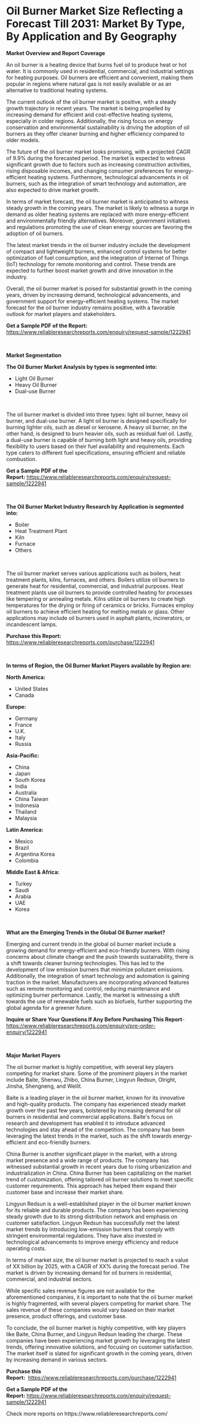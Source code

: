<p><h1>Oil Burner Market Size Reflecting a Forecast Till 2031: Market By Type, By Application and By Geography</h1></p><p><strong>Market Overview and Report Coverage</strong></p>
<p><p>An oil burner is a heating device that burns fuel oil to produce heat or hot water. It is commonly used in residential, commercial, and industrial settings for heating purposes. Oil burners are efficient and convenient, making them popular in regions where natural gas is not easily available or as an alternative to traditional heating systems.</p><p>The current outlook of the oil burner market is positive, with a steady growth trajectory in recent years. The market is being propelled by increasing demand for efficient and cost-effective heating systems, especially in colder regions. Additionally, the rising focus on energy conservation and environmental sustainability is driving the adoption of oil burners as they offer cleaner burning and higher efficiency compared to older models.</p><p>The future of the oil burner market looks promising, with a projected CAGR of 9.9% during the forecasted period. The market is expected to witness significant growth due to factors such as increasing construction activities, rising disposable incomes, and changing consumer preferences for energy-efficient heating systems. Furthermore, technological advancements in oil burners, such as the integration of smart technology and automation, are also expected to drive market growth.</p><p>In terms of market forecast, the oil burner market is anticipated to witness steady growth in the coming years. The market is likely to witness a surge in demand as older heating systems are replaced with more energy-efficient and environmentally friendly alternatives. Moreover, government initiatives and regulations promoting the use of clean energy sources are favoring the adoption of oil burners.</p><p>The latest market trends in the oil burner industry include the development of compact and lightweight burners, enhanced control systems for better optimization of fuel consumption, and the integration of Internet of Things (IoT) technology for remote monitoring and control. These trends are expected to further boost market growth and drive innovation in the industry.</p><p>Overall, the oil burner market is poised for substantial growth in the coming years, driven by increasing demand, technological advancements, and government support for energy-efficient heating systems. The market forecast for the oil burner industry remains positive, with a favorable outlook for market players and stakeholders.</p></p>
<p><strong>Get a Sample PDF of the Report:</strong> <a href="https://www.reliableresearchreports.com/enquiry/request-sample/1222941">https://www.reliableresearchreports.com/enquiry/request-sample/1222941</a></p>
<p>&nbsp;</p>
<p><strong>Market Segmentation</strong></p>
<p><strong>The Oil Burner Market Analysis by types is segmented into:</strong></p>
<p><ul><li>Light Oil Burner</li><li>Heavy Oil Burner</li><li>Dual-use Burner</li></ul></p>
<p>&nbsp;</p>
<p><p>The oil burner market is divided into three types: light oil burner, heavy oil burner, and dual-use burner. A light oil burner is designed specifically for burning lighter oils, such as diesel or kerosene. A heavy oil burner, on the other hand, is designed to burn heavier oils, such as residual fuel oil. Lastly, a dual-use burner is capable of burning both light and heavy oils, providing flexibility to users based on their fuel availability and requirements. Each type caters to different fuel specifications, ensuring efficient and reliable combustion.</p></p>
<p><strong>Get a Sample PDF of the Report:</strong>&nbsp;<a href="https://www.reliableresearchreports.com/enquiry/request-sample/1222941">https://www.reliableresearchreports.com/enquiry/request-sample/1222941</a></p>
<p>&nbsp;</p>
<p><strong>The Oil Burner Market Industry Research by Application is segmented into:</strong></p>
<p><ul><li>Boiler</li><li>Heat Treatment Plant</li><li>Kiln</li><li>Furnace</li><li>Others</li></ul></p>
<p>&nbsp;</p>
<p><p>The oil burner market serves various applications such as boilers, heat treatment plants, kilns, furnaces, and others. Boilers utilize oil burners to generate heat for residential, commercial, and industrial purposes. Heat treatment plants use oil burners to provide controlled heating for processes like tempering or annealing metals. Kilns utilize oil burners to create high temperatures for the drying or firing of ceramics or bricks. Furnaces employ oil burners to achieve efficient heating for melting metals or glass. Other applications may include oil burners used in asphalt plants, incinerators, or incandescent lamps.</p></p>
<p><strong>Purchase this Report:</strong>&nbsp; <a href="https://www.reliableresearchreports.com/purchase/1222941">https://www.reliableresearchreports.com/purchase/1222941</a></p>
<p>&nbsp;</p>
<p><strong>In terms of Region, the Oil Burner Market Players available by Region are:</strong></p>
<p>
    <p> <strong> North America: </strong>
        <ul>
            <li>United States</li>
            <li>Canada</li>
        </ul>
        </p> 
    <p> <strong> Europe: </strong>
        <ul>
            <li>Germany</li>
            <li>France</li>
            <li>U.K.</li>
            <li>Italy</li>
            <li>Russia</li>
        </ul>
        </p> 
    <p> <strong> Asia-Pacific: </strong>
        <ul>
            <li>China</li>
            <li>Japan</li>
            <li>South Korea</li>
            <li>India</li>
            <li>Australia</li>
            <li>China Taiwan</li>
            <li>Indonesia</li>
            <li>Thailand</li>
            <li>Malaysia</li>
        </ul>
        </p> 
    <p> <strong> Latin America: </strong>
        <ul>
            <li>Mexico</li>
            <li>Brazil</li>
            <li>Argentina Korea</li>
            <li>Colombia</li>
        </ul>
        </p> 
    <p> <strong> Middle East & Africa: </strong>
        <ul>
            <li>Turkey</li>
            <li>Saudi</li>
            <li>Arabia</li>
            <li>UAE</li>
            <li>Korea</li>
        </ul>
    </p>
    </p>
<p>&nbsp;</p>
<p><strong>What are the Emerging Trends in the Global Oil Burner market?</strong></p>
<p><p>Emerging and current trends in the global oil burner market include a growing demand for energy-efficient and eco-friendly burners. With rising concerns about climate change and the push towards sustainability, there is a shift towards cleaner burning technologies. This has led to the development of low emission burners that minimize pollutant emissions. Additionally, the integration of smart technology and automation is gaining traction in the market. Manufacturers are incorporating advanced features such as remote monitoring and control, reducing maintenance and optimizing burner performance. Lastly, the market is witnessing a shift towards the use of renewable fuels such as biofuels, further supporting the global agenda for a greener future.</p></p>
<p><strong>Inquire or Share Your Questions If Any Before Purchasing This Report</strong>- <a href="https://www.reliableresearchreports.com/enquiry/pre-order-enquiry/1222941">https://www.reliableresearchreports.com/enquiry/pre-order-enquiry/1222941</a></p>
<p>&nbsp;</p>
<p><strong>Major Market Players</strong></p>
<p><p>The oil burner market is highly competitive, with several key players competing for market share. Some of the prominent players in the market include Baite, Shenwu, Zhibo, China Burner, Lingyun Redsun, Olright, Jinsha, Shengneng, and Weilit.</p><p>Baite is a leading player in the oil burner market, known for its innovative and high-quality products. The company has experienced steady market growth over the past few years, bolstered by increasing demand for oil burners in residential and commercial applications. Baite's focus on research and development has enabled it to introduce advanced technologies and stay ahead of the competition. The company has been leveraging the latest trends in the market, such as the shift towards energy-efficient and eco-friendly burners.</p><p>China Burner is another significant player in the market, with a strong market presence and a wide range of products. The company has witnessed substantial growth in recent years due to rising urbanization and industrialization in China. China Burner has been capitalizing on the market trend of customization, offering tailored oil burner solutions to meet specific customer requirements. This approach has helped them expand their customer base and increase their market share.</p><p>Lingyun Redsun is a well-established player in the oil burner market known for its reliable and durable products. The company has been experiencing steady growth due to its strong distribution network and emphasis on customer satisfaction. Lingyun Redsun has successfully met the latest market trends by introducing low-emission burners that comply with stringent environmental regulations. They have also invested in technological advancements to improve energy efficiency and reduce operating costs.</p><p>In terms of market size, the oil burner market is projected to reach a value of XX billion by 2025, with a CAGR of XX% during the forecast period. The market is driven by increasing demand for oil burners in residential, commercial, and industrial sectors.</p><p>While specific sales revenue figures are not available for the aforementioned companies, it is important to note that the oil burner market is highly fragmented, with several players competing for market share. The sales revenue of these companies would vary based on their market presence, product offerings, and customer base.</p><p>To conclude, the oil burner market is highly competitive, with key players like Baite, China Burner, and Lingyun Redsun leading the charge. These companies have been experiencing market growth by leveraging the latest trends, offering innovative solutions, and focusing on customer satisfaction. The market itself is slated for significant growth in the coming years, driven by increasing demand in various sectors.</p></p>
<p><strong>Purchase this Report:</strong>&nbsp;&nbsp;<a href="https://www.reliableresearchreports.com/purchase/1222941">https://www.reliableresearchreports.com/purchase/1222941</a></p>
<p></p>
<p><strong>Get a Sample PDF of the Report:</strong>&nbsp;<a href="https://www.reliableresearchreports.com/enquiry/request-sample/1222941">https://www.reliableresearchreports.com/enquiry/request-sample/1222941</a></p>
<p>Check more reports on https://www.reliableresearchreports.com/</p>